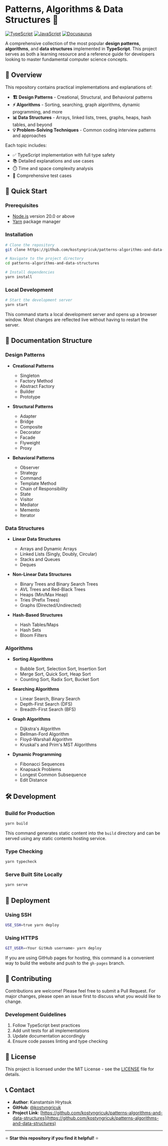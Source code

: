 # Patterns, Algorithms & Data Structures 🚀

[![TypeScript](https://img.shields.io/badge/TypeScript-007ACC?style=for-the-badge&logo=typescript&logoColor=white)](https://www.typescriptlang.org/)
[![JavaScript](https://img.shields.io/badge/JavaScript-F7DF1E?style=for-the-badge&logo=javascript&logoColor=black)](https://developer.mozilla.org/en-US/docs/Web/JavaScript)
[![Docusaurus](https://img.shields.io/badge/Docusaurus-3ECC5F?style=for-the-badge&logo=docusaurus&logoColor=white)](https://docusaurus.io/)

A comprehensive collection of the most popular **design patterns**, **algorithms**, and **data structures** implemented in **TypeScript**. This project serves as both a learning resource and a reference guide for developers looking to master fundamental computer science concepts.

## 🎯 Overview

This repository contains practical implementations and explanations of:

- **🏗️ Design Patterns** - Creational, Structural, and Behavioral patterns
- **⚡ Algorithms** - Sorting, searching, graph algorithms, dynamic programming, and more
- **📊 Data Structures** - Arrays, linked lists, trees, graphs, heaps, hash tables, and beyond
- **💡 Problem-Solving Techniques** - Common coding interview patterns and approaches

Each topic includes:

- ✅ TypeScript implementation with full type safety
- 📚 Detailed explanations and use cases
- ⏱️ Time and space complexity analysis
- 🧪 Comprehensive test cases

## 🚀 Quick Start

### Prerequisites

- [Node.js](https://nodejs.org/en/download/) version 20.0 or above
- [Yarn](https://yarnpkg.com/) package manager

### Installation

```bash
# Clone the repository
git clone https://github.com/kostyngricuk/patterns-algorithms-and-data-structures.git

# Navigate to the project directory
cd patterns-algorithms-and-data-structures

# Install dependencies
yarn install
```

### Local Development

```bash
# Start the development server
yarn start
```

This command starts a local development server and opens up a browser window. Most changes are reflected live without having to restart the server.

## 📖 Documentation Structure

### Design Patterns

- **Creational Patterns**
  - Singleton
  - Factory Method
  - Abstract Factory
  - Builder
  - Prototype

- **Structural Patterns**
  - Adapter
  - Bridge
  - Composite
  - Decorator
  - Facade
  - Flyweight
  - Proxy

- **Behavioral Patterns**
  - Observer
  - Strategy
  - Command
  - Template Method
  - Chain of Responsibility
  - State
  - Visitor
  - Mediator
  - Memento
  - Iterator

### Data Structures

- **Linear Data Structures**
  - Arrays and Dynamic Arrays
  - Linked Lists (Singly, Doubly, Circular)
  - Stacks and Queues
  - Deques

- **Non-Linear Data Structures**
  - Binary Trees and Binary Search Trees
  - AVL Trees and Red-Black Trees
  - Heaps (Min/Max Heap)
  - Tries (Prefix Trees)
  - Graphs (Directed/Undirected)

- **Hash-Based Structures**
  - Hash Tables/Maps
  - Hash Sets
  - Bloom Filters

### Algorithms

- **Sorting Algorithms**
  - Bubble Sort, Selection Sort, Insertion Sort
  - Merge Sort, Quick Sort, Heap Sort
  - Counting Sort, Radix Sort, Bucket Sort

- **Searching Algorithms**
  - Linear Search, Binary Search
  - Depth-First Search (DFS)
  - Breadth-First Search (BFS)

- **Graph Algorithms**
  - Dijkstra's Algorithm
  - Bellman-Ford Algorithm
  - Floyd-Warshall Algorithm
  - Kruskal's and Prim's MST Algorithms

- **Dynamic Programming**
  - Fibonacci Sequences
  - Knapsack Problems
  - Longest Common Subsequence
  - Edit Distance

## 🛠️ Development

### Build for Production

```bash
yarn build
```

This command generates static content into the `build` directory and can be served using any static contents hosting service.

### Type Checking

```bash
yarn typecheck
```

### Serve Built Site Locally

```bash
yarn serve
```

## 🚀 Deployment

### Using SSH

```bash
USE_SSH=true yarn deploy
```

### Using HTTPS

```bash
GIT_USER=<Your GitHub username> yarn deploy
```

If you are using GitHub pages for hosting, this command is a convenient way to build the website and push to the `gh-pages` branch.

## 🤝 Contributing

Contributions are welcome! Please feel free to submit a Pull Request. For major changes, please open an issue first to discuss what you would like to change.

### Development Guidelines

1. Follow TypeScript best practices
2. Add unit tests for all implementations
3. Update documentation accordingly
4. Ensure code passes linting and type checking

## 📄 License

This project is licensed under the MIT License - see the [LICENSE](LICENSE) file for details.

## 📞 Contact

- **Author**: Kanstantsin Hrytsuk
- **GitHub**: [@kostyngricuk](https://github.com/kostyngricuk)
- **Project Link**: [https://github.com/kostyngricuk/patterns-algorithms-and-data-structures](https://github.com/kostyngricuk/patterns-algorithms-and-data-structures)

---

⭐ **Star this repository if you find it helpful!** ⭐
